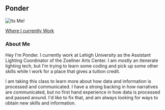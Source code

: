 ## Ponder

![Its Me!](https://avatars0.githubusercontent.com/u/67644074?s=460&u=a44d92beca0056bee0babd61d9bb81d139f13d34&v=4)

[Where I currently Work](https://zoellner.cas.lehigh.edu/contact-us)

### About Me

Hey I'm Ponder. I currently work at Lehigh University as the Assistant Lighting Coordinator of the Zoellner Arts Center. I am mostly an itenerate lighting tech, but I'm trying to learn some coding and pick up some other skills while I work for a place that gives a tuition credit. 

I am taking this class to learn more about how data and information is processed and communicated. I have a strong backing in how narratives are communicated, but no first hand experience in how data is processed and passed around. I'd like to fix that, and am always looking for ways to obtain new skills and information.

